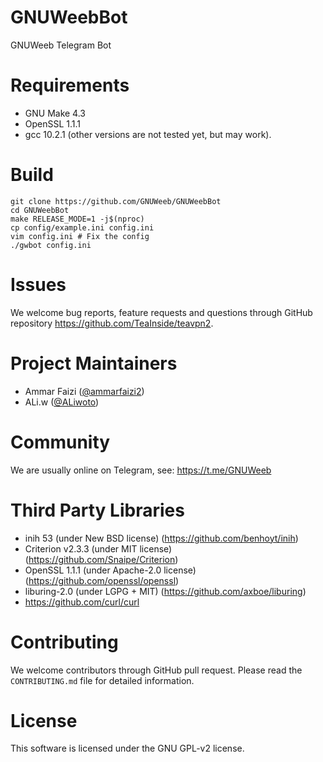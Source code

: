 # GNUWeebBot
GNUWeeb Telegram Bot


# Requirements
- GNU Make 4.3
- OpenSSL 1.1.1
- gcc 10.2.1 (other versions are not tested yet, but may work).


# Build
```
git clone https://github.com/GNUWeeb/GNUWeebBot
cd GNUWeebBot
make RELEASE_MODE=1 -j$(nproc)
cp config/example.ini config.ini
vim config.ini # Fix the config
./gwbot config.ini
```

# Issues
We welcome bug reports, feature requests and questions through GitHub
repository https://github.com/TeaInside/teavpn2.


# Project Maintainers
- Ammar Faizi ([@ammarfaizi2](https://github.com/ammarfaizi2))
- ALi.w ([@ALiwoto](https://github.com/ALiwoto))


# Community
We are usually online on Telegram, see: https://t.me/GNUWeeb


# Third Party Libraries
- inih 53 (under New BSD license) (https://github.com/benhoyt/inih)
- Criterion v2.3.3 (under MIT license) (https://github.com/Snaipe/Criterion)
- OpenSSL 1.1.1 (under Apache-2.0 license) (https://github.com/openssl/openssl)
- liburing-2.0 (under LGPG + MIT) (https://github.com/axboe/liburing)
- https://github.com/curl/curl


# Contributing
We welcome contributors through GitHub pull request. Please read the
`CONTRIBUTING.md` file for detailed information.


# License
This software is licensed under the GNU GPL-v2 license.
